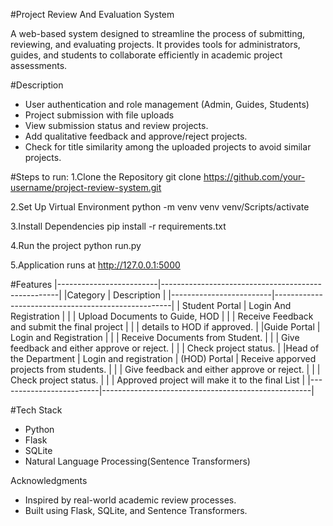 #Project Review And Evaluation System

A web-based system designed to streamline the process of submitting, reviewing, and evaluating projects. It provides tools for administrators, guides, and students to collaborate efficiently in academic project assessments.

#Description

- User authentication and role management (Admin, Guides, Students)
- Project submission with file uploads
- View submission status and review projects.
- Add qualitative feedback and approve/reject projects.
- Check for title similarity among the uploaded projects to avoid similar projects.

#Steps to run:
1.Clone the Repository
git clone https://github.com/your-username/project-review-system.git

2.Set Up Virtual Environment
python -m venv venv
venv/Scripts/activate

3.Install Dependencies
pip install -r requirements.txt

4.Run the project
python run.py

5.Application runs at
http://127.0.0.1:5000

#Features
|-------------------------|----------------------------------------------------|
|Category                 | Description                                        |
|-------------------------|----------------------------------------------------|
| Student Portal          | Login And Registration                             |
|                         | Upload Documents to Guide, HOD                     |
|                         | Receive Feedback and submit the final project      |
|                         | details to HOD if approved.                        |
|Guide Portal             | Login and Registration                             |
|                         | Receive Documents from Student.                    |
|                         | Give feedback and either approve or reject.        |
|                         | Check project status.                              |
|Head of the Department   | Login and registration                             |
(HOD) Portal              | Receive apporved projects from students.           |
|                         | Give feedback and either approve or reject.        |
|                         | Check project status.                              |
|                         | Approved project will make it to the final List    |
|-------------------------|----------------------------------------------------|











#Tech Stack
- Python
- Flask
- SQLite
- Natural Language Processing(Sentence Transformers)

Acknowledgments
- Inspired by real-world academic review processes.
- Built using Flask, SQLite, and Sentence Transformers. 

